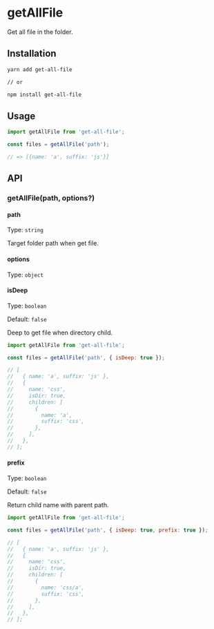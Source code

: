 # getAllFile

Get all file in the folder.

## Installation

```bash
yarn add get-all-file

// or

npm install get-all-file
```

## Usage

```js
import getAllFile from 'get-all-file';

const files = getAllFile('path');

// => [{name: 'a', suffix: 'js'}]
```

## API

### getAllFile(path, options?)

#### path

Type: `string`

Target folder path when get file.

#### options

Type: `object`

#### isDeep

Type: `boolean`

Default: `false`

Deep to get file when directory child.

```js
import getAllFile from 'get-all-file';

const files = getAllFile('path', { isDeep: true });

// [
//   { name: 'a', suffix: 'js' },
//   {
//     name: 'css',
//     isDir: true,
//     children: [
//       {
//         name: 'a',
//         suffix: 'css',
//       },
//     ],
//   },
// ];
```

#### prefix

Type: `boolean`

Default: `false`

Return child name with parent path.

```js
import getAllFile from 'get-all-file';

const files = getAllFile('path', { isDeep: true, prefix: true });

// [
//   { name: 'a', suffix: 'js' },
//   {
//     name: 'css',
//     isDir: true,
//     children: [
//       {
//         name: 'css/a',
//         suffix: 'css',
//       },
//     ],
//   },
// ];
```
